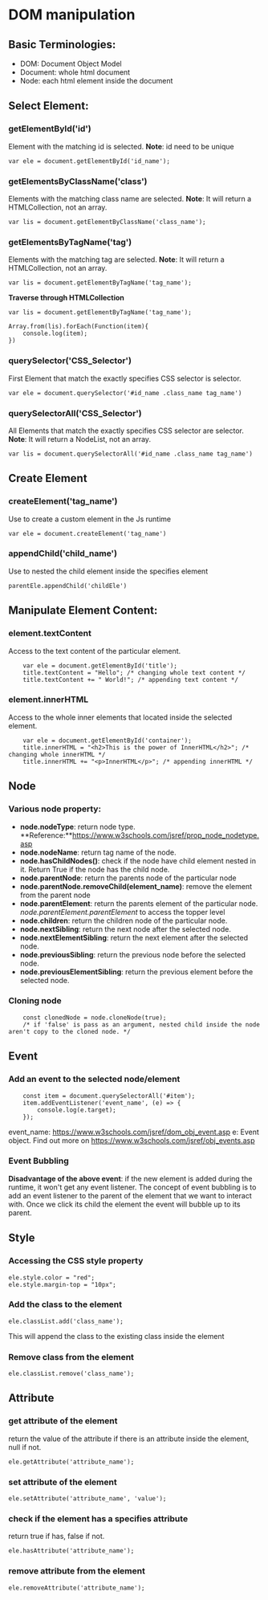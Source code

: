 # DOM manipulation

## Basic Terminologies:
- DOM: Document Object Model
- Document: whole html document
- Node: each html element inside the document

## Select Element:
### getElementById('id')
Element with the matching id is selected. **Note**: id need to be unique
```
var ele = document.getElementById('id_name');
```
### getElementsByClassName('class')
Elements with the matching class name are selected. **Note**: It will return a HTMLCollection, not an array.
```
var lis = document.getElementByClassName('class_name');
```
### getElementsByTagName('tag')
Elements with the matching tag are selected. **Note**: It will return a HTMLCollection, not an array.
```
var lis = document.getElementByTagName('tag_name');
```
**Traverse through HTMLCollection**
```
var lis = document.getElementByTagName('tag_name');

Array.from(lis).forEach(Function(item){
    console.log(item);
})
```
### querySelector('CSS_Selector')
First Element that match the exactly specifies CSS selector is selector.
```
var ele = document.querySelector('#id_name .class_name tag_name')
```
### querySelectorAll('CSS_Selector')
All Elements that match the exactly specifies CSS selector are selector. **Note**: It will return a NodeList, not an array.
```
var lis = document.querySelectorAll('#id_name .class_name tag_name')
```

## Create Element
### createElement('tag_name')
Use to create a custom element in the Js runtime
```
var ele = document.createElement('tag_name')
```
### appendChild('child_name')
Use to nested the child element inside the specifies element
```
parentEle.appendChild('childEle')
```

## Manipulate Element Content:
### element.textContent
Access to the text content of the particular element.
```
    var ele = document.getElementById('title');
    title.textContent = "Hello"; /* changing whole text content */
    title.textContent += " World!"; /* appending text content */
```
### element.innerHTML
Access to the whole inner elements that located inside the selected element.
```
    var ele = document.getElementById('container');
    title.innerHTML = "<h2>This is the power of InnerHTML</h2>"; /* changing whole innerHTML */
    title.innerHTML += "<p>InnerHTML</p>"; /* appending innerHTML */
```

## Node
### Various node property:
- **node.nodeType**: return node type. **Reference:**https://www.w3schools.com/jsref/prop_node_nodetype.asp
- **node.nodeName**: return tag name of the node.
- **node.hasChildNodes()**: check if the node have child element nested in it. Return True if the node has the child node.
- **node.parentNode**: return the parents node of the particular node
- **node.parentNode.removeChild(element_name)**: remove the element from the parent node
- **node.parentElement**: return the parents element of the particular node. *node.parentElement.parentElement* to access the topper level
- **node.children**: return the children node of the particular node.
- **node.nextSibling**: return the next node after the selected node.
- **node.nextElementSibling**: return the next element after the selected node.
- **node.previousSibling**: return the previous node before the selected node.
- **node.previousElementSibling**: return the previous element before the selected node.
### Cloning node
```
    const clonedNode = node.cloneNode(true);
    /* if 'false' is pass as an argument, nested child inside the node aren't copy to the cloned node. */
```

## Event
### Add an event to the selected node/element
```
    const item = document.querySelectorAll('#item');
    item.addEventListener('event_name', (e) => {
        console.log(e.target);
    });
```
event_name: https://www.w3schools.com/jsref/dom_obj_event.asp
e: Event object. Find out more on https://www.w3schools.com/jsref/obj_events.asp
### Event Bubbling
**Disadvantage of the above event**: if the new element is added during the runtime, it won't get any event listener. The concept of event bubbling is to add an event listener to the parent of the element that we want to interact with. Once we click its child the element the event will bubble up to its parent.

## Style
### Accessing the CSS style property
```
ele.style.color = "red";
ele.style.margin-top = "10px";
```
### Add the class to the element
```
ele.classList.add('class_name');
```
This will append the class to the existing class inside the element
### Remove class from the element
```
ele.classList.remove('class_name');
```

## Attribute
### get attribute of the element
return the value of the attribute if there is an attribute inside the element, null if not.
```
ele.getAttribute('attribute_name');
```
### set attribute of the element
```
ele.setAttribute('attribute_name', 'value');
```
### check if the element has a specifies attribute
return true if has, false if not.
```
ele.hasAttribute('attribute_name');
```
### remove attribute from the element
```
ele.removeAttribute('attribute_name');
```